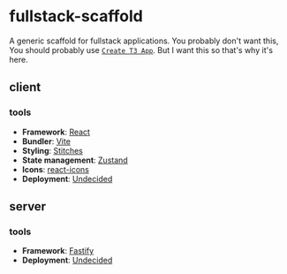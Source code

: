 # fullstack-scaffold

A generic scaffold for fullstack applications. You probably don't want this, You should probably use [`Create T3 App`](https://create.t3.gg/). But I want this so that's why it's here.

## client

### tools

- **Framework**: [React](https://reactjs.org/)
- **Bundler**: [Vite](https://vitejs.dev/)
- **Styling**: [Stitches](https://stitches.dev/)
- **State management**: [Zustand](https://github.com/pmndrs/zustand)
- **Icons**: [react-icons](https://react-icons.github.io/react-icons/)
- **Deployment**: [Undecided]("#")

## server

### tools

- **Framework**: [Fastify](https://www.fastify.io/)
- **Deployment**: [Undecided]("#")
